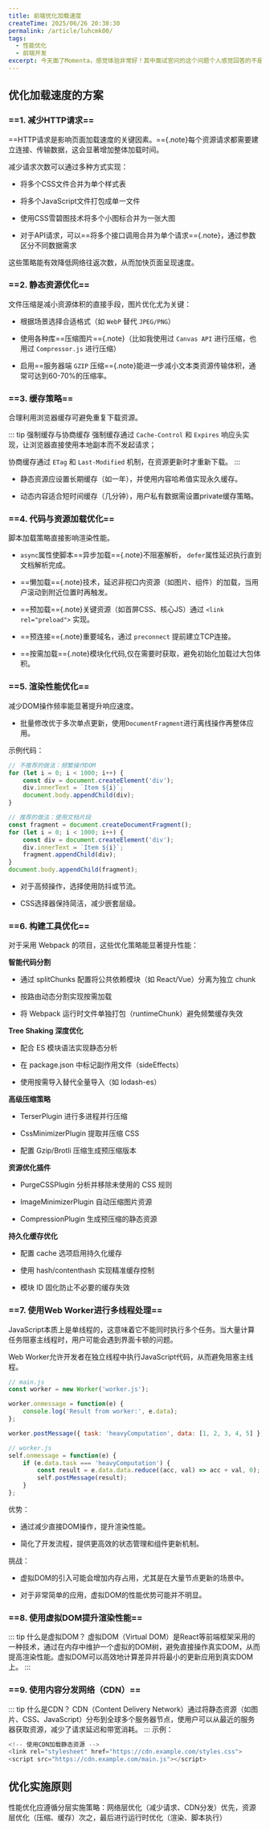 ```yaml
---
title: 前端优化加载速度
createTime: 2025/06/26 20:38:30
permalink: /article/luhcmk00/
tags:
  - 性能优化
  - 前端开发
excerpt: 今天面了Momenta，感觉体验非常好！其中面试官问的这个问题个人感觉回答的不是很好，那就来梳理一下吧！
---
```

## 优化加载速度的方案

### ==1. 减少HTTP请求==

==HTTP请求是影响页面加载速度的关键因素。=={.note}每个资源请求都需要建立连接、传输数据，这会显著增加整体加载时间。

减少请求次数可以通过多种方式实现：

- 将多个CSS文件合并为单个样式表

- 将多个JavaScript文件打包成单一文件

- 使用CSS雪碧图技术将多个小图标合并为一张大图

- 对于API请求，可以==将多个接口调用合并为单个请求=={.note}，通过参数区分不同数据需求

这些策略能有效降低网络往返次数，从而加快页面呈现速度。

### ==2. 静态资源优化==

文件压缩是减小资源体积的直接手段，图片优化尤为关键：

- 根据场景选择合适格式（如 `WebP` 替代 `JPEG/PNG`）

- 使用各种库==压缩图片=={.note}（比如我使用过 `Canvas API` 进行压缩，也用过 `Compressor.js` 进行压缩）

- 启用==服务器端 `GZIP` 压缩=={.note}能进一步减小文本类资源传输体积，通常可达到60-70%的压缩率。

### ==3. 缓存策略==

合理利用浏览器缓存可避免重复下载资源。

::: tip 强制缓存与协商缓存
强制缓存通过 `Cache-Control` 和 `Expires` 响应头实现，让浏览器直接使用本地副本而不发起请求；

协商缓存通过 `ETag` 和 `Last-Modified` 机制，在资源更新时才重新下载。
:::

- 静态资源应设置长期缓存（如一年），并使用内容哈希值实现永久缓存。

- 动态内容适合短时间缓存（几分钟），用户私有数据需设置private缓存策略。


### ==4. 代码与资源加载优化==

脚本加载策略直接影响渲染性能。

- `async`属性使脚本==异步加载=={.note}不阻塞解析， `defer`属性延迟执行直到文档解析完成。

- ==懒加载=={.note}技术，延迟非视口内资源（如图片、组件）的加载，当用户滚动到附近位置时再触发。

- ==预加载=={.note}关键资源（如首屏CSS、核心JS）通过 `<link rel="preload">` 实现。

- ==预连接=={.note}重要域名，通过 `preconnect` 提前建立TCP连接。

- ==按需加载=={.note}模块化代码,仅在需要时获取，避免初始化加载过大包体积。

### ==5. 渲染性能优化==

减少DOM操作频率能显著提升响应速度。

- 批量修改优于多次单点更新，使用`DocumentFragment`进行离线操作再整体应用。

示例代码：
```js
// 不推荐的做法：频繁操作DOM
for (let i = 0; i < 1000; i++) {
    const div = document.createElement('div');
    div.innerText = `Item ${i}`;
    document.body.appendChild(div);
}

// 推荐的做法：使用文档片段
const fragment = document.createDocumentFragment();
for (let i = 0; i < 1000; i++) {
    const div = document.createElement('div');
    div.innerText = `Item ${i}`;
    fragment.appendChild(div);
}
document.body.appendChild(fragment);
```
- 对于高频操作，选择使用防抖或节流。

- CSS选择器保持简洁，减少嵌套层级。

### ==6. 构建工具优化==

对于采用 Webpack 的项目，这些优化策略能显著提升性能：

**智能代码分割**

- 通过 splitChunks 配置将公共依赖模块（如 React/Vue）分离为独立 chunk

- 按路由动态分割实现按需加载

- 将 Webpack 运行时文件单独打包（runtimeChunk）避免频繁缓存失效

**Tree Shaking 深度优化**

- 配合 ES 模块语法实现静态分析

- 在 package.json 中标记副作用文件（sideEffects）

- 使用按需导入替代全量导入（如 lodash-es）

**高级压缩策略**

- TerserPlugin 进行多进程并行压缩

- CssMinimizerPlugin 提取并压缩 CSS

- 配置 Gzip/Brotli 压缩生成预压缩版本

**资源优化插件**

- PurgeCSSPlugin 分析并移除未使用的 CSS 规则

- ImageMinimizerPlugin 自动压缩图片资源

- CompressionPlugin 生成预压缩的静态资源

**持久化缓存优化**

- 配置 cache 选项启用持久化缓存

- 使用 hash/contenthash 实现精准缓存控制

- 模块 ID 固化防止不必要的缓存失效

### ==7. 使用Web Worker进行多线程处理==

JavaScript本质上是单线程的，这意味着它不能同时执行多个任务。当大量计算任务阻塞主线程时，用户可能会遇到界面卡顿的问题。

Web Worker允许开发者在独立线程中执行JavaScript代码，从而避免阻塞主线程。

```js
// main.js
const worker = new Worker('worker.js');

worker.onmessage = function(e) {
    console.log('Result from worker:', e.data);
};

worker.postMessage({ task: 'heavyComputation', data: [1, 2, 3, 4, 5] });

// worker.js
self.onmessage = function(e) {
    if (e.data.task === 'heavyComputation') {
        const result = e.data.data.reduce((acc, val) => acc + val, 0);
        self.postMessage(result);
    }
};
```
优势：

- 通过减少直接DOM操作，提升渲染性能。

- 简化了开发流程，提供更高效的状态管理和组件更新机制。

挑战：

- 虚拟DOM的引入可能会增加内存占用，尤其是在大量节点更新的场景中。

- 对于非常简单的应用，虚拟DOM的性能优势可能并不明显。

### ==8. 使用虚拟DOM提升渲染性能==

::: tip 什么是虚拟DOM？
虚拟DOM（Virtual DOM）是React等前端框架采用的一种技术，通过在内存中维护一个虚拟的DOM树，避免直接操作真实DOM，从而提高渲染性能。虚拟DOM可以高效地计算差异并将最小的更新应用到真实DOM上。
:::

### ==9. 使用内容分发网络（CDN）==
::: tip 什么是CDN？
CDN（Content Delivery Network）通过将静态资源（如图片、CSS、JavaScript）分布到全球多个服务器节点，使用户可以从最近的服务器获取资源，减少了请求延迟和带宽消耗。
:::
示例：
```js
<!-- 使用CDN加载静态资源 -->
<link rel="stylesheet" href="https://cdn.example.com/styles.css">
<script src="https://cdn.example.com/main.js"></script>
```
## 优化实施原则
性能优化应遵循分层实施策略：网络层优化（减少请求、CDN分发）优先，资源层优化（压缩、缓存）次之，最后进行运行时优化（渲染、脚本执行）